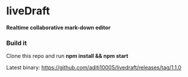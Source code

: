 # liveDraft

**Realtime collaborative mark-down editor**

### Build it
Clone this repo and run **npm install && npm start**

Latest binary: https://github.com/aditi10005/livedraft/releases/tag/1.1.0 
